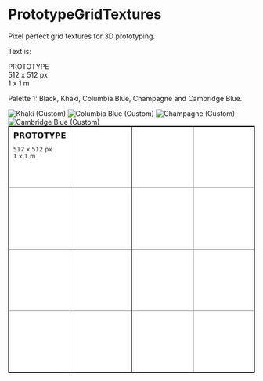 # PrototypeGridTextures
Pixel perfect grid textures for 3D prototyping.

Text is:

PROTOTYPE  
512 x 512 px  
1 x 1 m  

Palette 1: Black, Khaki, Columbia Blue, Champagne and Cambridge Blue.

![Khaki (Custom)](https://github.com/GavWood/PrototypeGridTextures/assets/17795588/f7048d98-8e19-4158-a510-cc7b219e2982)
![Columbia Blue (Custom)](https://github.com/GavWood/PrototypeGridTextures/assets/17795588/0fc2282c-efdc-4d50-b4e7-6a48e31f27ee)
![Champagne (Custom)](https://github.com/GavWood/PrototypeGridTextures/assets/17795588/3e519a56-5ba9-4ff1-9f56-9352824ade0b)
![Cambridge Blue (Custom)](https://github.com/GavWood/PrototypeGridTextures/assets/17795588/b142992b-0967-484a-9a71-403d64a69ab9)
![Black (Custom)(https://github.com/GavWood/PrototypeGridTextures/assets/17795588/4a7066d7-5c79-437a-b994-eb9ba257ae3a)](https://github.com/GavWood/PrototypeGridTextures/blob/main/Palette1/Black.png)

